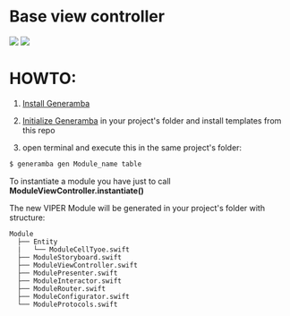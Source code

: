 # Base view controller

![](https://img.shields.io/badge/swift-3.0.1-green.svg)
![](https://img.shields.io/badge/VIPER-generamba-orange.svg)


# HOWTO:


1) [Install Generamba](https://github.com/rambler-digital-solutions/Generamba)

2) [Initialize Generamba](https://github.com/rambler-digital-solutions/Generamba/wiki/Available-Commands#basic-generamba-configuration) in your project's folder and install templates from this repo

3) open terminal and execute this in the same project's folder: 
```bash
$ generamba gen Module_name table
```

To instantiate a module you have just to call **ModuleViewController.instantiate()**

The new VIPER Module will be generated in your project's folder with structure:

```
Module
  ├── Entity
  |   └── ModuleCellTyoe.swift
  ├── ModuleStoryboard.swift
  ├── ModuleViewController.swift
  ├── ModulePresenter.swift
  ├── ModuleInteractor.swift
  ├── ModuleRouter.swift
  ├── ModuleConfigurator.swift
  └── ModuleProtocols.swift
```

